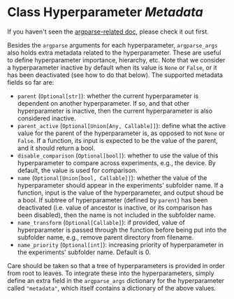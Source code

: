 # Class Hyperparameter *Metadata*

If you haven't seen the [argparse-related doc](./argparse.md), please check it out first.

Besides the `argparse` arguments for each hyperparameter, `argparse_args` also holds extra metadata related to the hyperparameter. These are useful to define hyperparameter importance, hierarchy, etc. Note that we consider a hyperparameter inactive by default when its value is `None` or `False`, or it has been deactivated (see how to do that below). The supported metadata fields so far are:

* `parent` (`Optional[str]`): whether the current hyperparameter is dependent on another hyperparameter. If so, and that other hyperparameter is inactive, then the current hyperparameter is also considered inactive.
* `parent_active` (`Optional[Union[Any, Callable]]`): define what the active value for the parent of the hyperparameter is, as opposed to not `None` or `False`. If a function, its input is expected to be the value of the parent, and it should return a bool.
* `disable_comparison` (`Optional[bool]`): whether to use the value of this hyperparameter to compare across experiments, e.g., the device. By default, the value is used for comparison.
* `name` (`Optional[Union[bool, Callable]]`): whether the value of the hyperparameter should appear in the experiments' subfolder name. If a function, input is the value of the hyperparameter, and output shoud be a bool. If subtree of hyperparameter (defined by `parent`) has been deactivated (i.e. value of ancestor is inactive, or its comparison has been disabled), then the name is not included in the subfolder name.
* `name_transform` (`Optional[Callable]`): if provided, value of hyperparameter is passed through the function before being put into the subfolder name, e.g., remove parent directory from filename.
* `name_priority` (`Optional[int]`): increasing priority of hyperparameter in the experiments' subfolder name. Default is 0.

Care should be taken so that a tree of hyperparameters is provided in order from root to leaves. To integrate these into the hyperparameters, simply define an extra field in the `argparse_args` dictionary for the hyperparameter called `"metadata"`, which itself contains a dictionary of the above values.